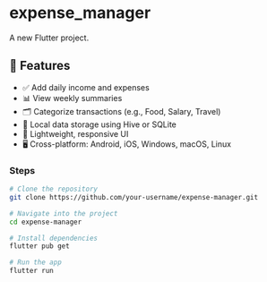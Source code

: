 # expense_manager

A new Flutter project.

## 📱 Features

- ✅ Add daily income and expenses
- 📊 View weekly summaries
- 🗂 Categorize transactions (e.g., Food, Salary, Travel)
- 💾 Local data storage using Hive or SQLite
- 🎯 Lightweight, responsive UI
- 🖥️ Cross-platform: Android, iOS, Windows, macOS, Linux

### Steps

```bash
# Clone the repository
git clone https://github.com/your-username/expense-manager.git

# Navigate into the project
cd expense-manager

# Install dependencies
flutter pub get

# Run the app
flutter run
